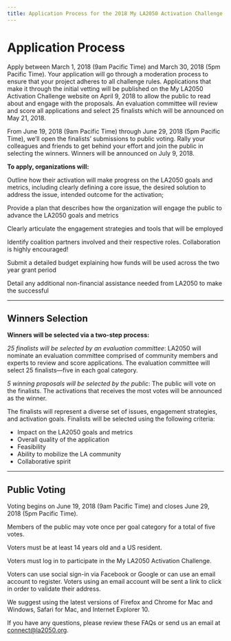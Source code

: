 ```yaml
---
title: Application Process for the 2018 My LA2050 Activation Challenge
---
```


# Application Process

Apply between March 1, 2018 (9am Pacific Time) and March 30, 2018 (5pm Pacific Time). Your application will go through a moderation process to ensure that your project adheres to all challenge rules. Applications that make it through the initial vetting will be published on the My LA2050 Activation Challenge website on April 9, 2018 to allow the public to read about and engage with the proposals. An evaluation committee will review and score all applications and select 25 finalists which will be announced on May 21, 2018.

From June 19, 2018 (9am Pacific Time) through June 29, 2018 (5pm Pacific Time), we’ll open the finalists’ submissions to public voting. Rally your colleagues and friends to get behind your effort and join the public in selecting the winners. Winners will be announced on July 9, 2018.

**To apply, organizations will:**

Outline how their activation will make progress on the LA2050 goals and metrics, including clearly defining a core issue, the desired solution to address the issue, intended outcome for the activation;

Provide a plan that describes how the organization will engage the public to advance the LA2050 goals and metrics

Clearly articulate the engagement strategies and tools that will be employed

Identify coalition partners involved and their respective roles. Collaboration is highly encouraged!

Submit a detailed budget explaining how funds will be used across the two year grant period

Detail any additional non-financial assistance needed from LA2050 to make the successful

* * *

## Winners Selection

**Winners will be selected via a two-step process:**

_25 finalists will be selected by an evaluation committee_: LA2050 will nominate an evaluation committee comprised of community members and experts to review and score applications. The evaluation committee will select 25 finalists—five in each goal category.

_5 winning proposals will be selected by the public_: The public will vote on the finalists. The activations that receives the most votes will be announced as the winner.

The finalists will represent a diverse set of issues, engagement strategies, and activation goals. Finalists will be selected using the following criteria:

* Impact on the LA2050 goals and metrics
* Overall quality of the application
* Feasibility
* Ability to mobilize the LA community
* Collaborative spirit

* * *

## Public Voting 

Voting begins on June 19, 2018 (9am Pacific Time) and closes June 29, 2018 (5pm Pacific Time).

Members of the public may vote once per goal category for a total of five votes.

Voters must be at least 14 years old and a US resident.

Voters must log in to participate in the My LA2050 Activation Challenge.

Voters can use social sign-in via Facebook or Google or can use an email account to register. Voters using an email account will be sent a link to click in order to validate their address.

We suggest using the latest versions of Firefox and Chrome for Mac and Windows, Safari for Mac, and Internet Explorer 10.

If you have any questions, please review these FAQs or send us an email at [connect@la2050.org](mailto:connect@la2050.org).
